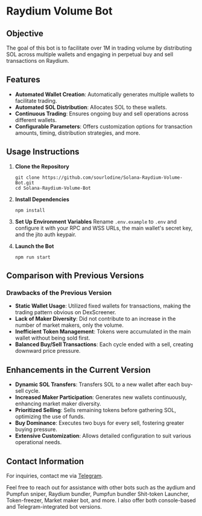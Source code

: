# Raydium Volume Bot

## Objective

The goal of this bot is to facilitate over 1M in trading volume by distributing SOL across multiple wallets and engaging in perpetual buy and sell transactions on Raydium.

## Features

- **Automated Wallet Creation**: Automatically generates multiple wallets to facilitate trading.
- **Automated SOL Distribution**: Allocates SOL to these wallets.
- **Continuous Trading**: Ensures ongoing buy and sell operations across different wallets.
- **Configurable Parameters**: Offers customization options for transaction amounts, timing, distribution strategies, and more.

## Usage Instructions

1. **Clone the Repository**

   ```
   git clone https://github.com/sourlodine/Solana-Raydium-Volume-Bot.git
   cd Solana-Raydium-Volume-Bot
   ```

2. **Install Dependencies**

   ```
   npm install
   ```

3. **Set Up Environment Variables**
   Rename `.env.example` to `.env` and configure it with your RPC and WSS URLs, the main wallet's secret key, and the jito auth keypair.

4. **Launch the Bot**
   ```
   npm run start
   ```

## Comparison with Previous Versions

### Drawbacks of the Previous Version

- **Static Wallet Usage**: Utilized fixed wallets for transactions, making the trading pattern obvious on DexScreener.
- **Lack of Maker Diversity**: Did not contribute to an increase in the number of market makers, only the volume.
- **Inefficient Token Management**: Tokens were accumulated in the main wallet without being sold first.
- **Balanced Buy/Sell Transactions**: Each cycle ended with a sell, creating downward price pressure.

## Enhancements in the Current Version

- **Dynamic SOL Transfers**: Transfers SOL to a new wallet after each buy-sell cycle.
- **Increased Maker Participation**: Generates new wallets continuously, enhancing market maker diversity.
- **Prioritized Selling**: Sells remaining tokens before gathering SOL, optimizing the use of funds.
- **Buy Dominance**: Executes two buys for every sell, fostering greater buying pressure.
- **Extensive Customization**: Allows detailed configuration to suit various operational needs.

## Contact Information

For inquiries, contact me via [Telegram](https://t.me/chris_lev11).

Feel free to reach out for assistance with other bots such as the aydium and Pumpfun sniper, Raydium bundler, Pumpfun bundler Shit-token Launcher, Token-freezer, Market maker bot, and more. I also offer both console-based and Telegram-integrated bot versions.
